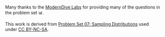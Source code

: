 Many thanks to the [ModernDive Labs](https://github.com/moderndive/moderndive_labs/) for providing many
of the questions in the problem set :bar_chart:.

This work is derived from [Problem Set 07: Sampling Distributions](https://moderndive.github.io/moderndive_labs/static/PS/PS07_sampling_dist.html) used under [CC BY-NC-SA](https://creativecommons.org/licenses/by-nc-sa/4.0/).
